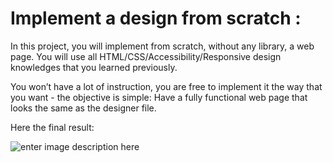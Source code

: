 # Implement a design from scratch :

In this project, you will implement from scratch, without any library, a web page. You will use all HTML/CSS/Accessibility/Responsive design knowledges that you learned previously.

  

You won’t have a lot of instruction, you are free to implement it the way that you want - the objective is simple: Have a fully functional web page that looks the same as the designer file.

  

Here the final result:

![enter image description here](https://holbertonintranet.s3.amazonaws.com/uploads/medias/2020/2/60df485eb772ecbad54a.jpg?X-Amz-Algorithm=AWS4-HMAC-SHA256&X-Amz-Credential=AKIARDDGGGOU5BHMTQX4/20220102/us-east-1/s3/aws4_request&X-Amz-Date=20220102T232434Z&X-Amz-Expires=86400&X-Amz-SignedHeaders=host&X-Amz-Signature=c41f068a975e66747a0da0ff686343148bd2713699ec7d53819fa4261fad3fc2)